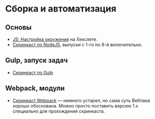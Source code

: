 # Сборка и автоматизация

## Основы
* [JS: Настройка окружения](https://ru.hexlet.io/courses/js-setup-environment) на Хекслете.
* [Скринкаст по NodeJS](http://learn.javascript.ru/screencast/nodejs), выпуски с 1-го по 9-й включительно.

## Gulp, запуск задач
* [Скринкаст по Gulp](http://learn.javascript.ru/screencast/gulp)

## Webpack, модули
* [Скринкаст Webpack](http://learn.javascript.ru/screencast/webpack) — немного устарел, но сама суть Вебпака хорошо обоснована. Можно просто поставить версию 1.x специально для прохождения скринкаста.

